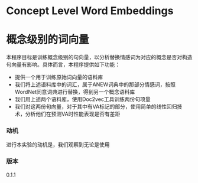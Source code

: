 # Concept Level Word Embeddings
# 概念级别的词向量
本程序目标是训练概念级别的句向量，以分析替换情感词为对应的概念是否对构造句向量有影响。具体而言，本程序提供如下功能：

- 提供一个用于训练原始词向量的语料库
- 我们将上述语料库中的词汇，属于ANEW词典中的那部分情感词，按照WordNet同意词典进行替换，得到另一个概念语料库
- 我们用上述两个语料库，使用Doc2vec工具训练两份句项量
- 我们对这两份句向量，对于其中有VA标记的部分，使用简单的线性回归技术，分析他们在预测VA时性能表现是否有差距

### 动机
进行本实验的动机是，我们观察到无论是使用

### 版本
0.1.1

